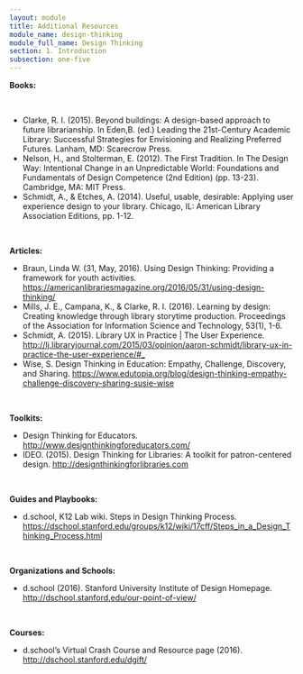 ```yaml
---
layout: module
title: Additional Resources
module_name: design-thinking
module_full_name: Design Thinking
section: 1. Introduction
subsection: one-five
---
```


<p><b>Books:</b></p>
<br>
<ul>
  <li>Clarke, R. I. (2015). Beyond buildings: A design-based approach to future librarianship. In Eden,B. (ed.) Leading the 21st-Century Academic Library: Successful Strategies for Envisioning and Realizing Preferred Futures. Lanham, MD: Scarecrow Press.</li>

<li>Nelson, H., and Stolterman, E. (2012). The First Tradition. In The Design Way: Intentional Change in an Unpredictable World: Foundations and Fundamentals of Design Competence (2nd Edition) (pp. 13-23). Cambridge, MA: MIT Press.</li>

<li>Schmidt, A., & Etches, A. (2014). Useful, usable, desirable: Applying user experience design to your library. Chicago, IL: American Library Association Editions, pp. 1-12.</li>
  </ul>
<br>
<p><b>Articles:</b></p>

<ul>
  <li>Braun, Linda W. (31, May, 2016). Using Design Thinking: Providing a framework for youth activities. <a href="https://americanlibrariesmagazine.org/2016/05/31/using-design-thinking/" target="_blank">https://americanlibrariesmagazine.org/2016/05/31/using-design-thinking/</a></li>

<li>Mills, J. E., Campana, K., & Clarke, R. I. (2016). Learning by design: Creating knowledge through library storytime production. Proceedings of the Association for Information Science and Technology, 53(1), 1-6. </li>

<li>Schmidt, A. (2015). Library UX in Practice | The User Experience. <a href="http://lj.libraryjournal.com/2015/03/opinion/aaron-schmidt/library-ux-in-practice-the-user-experience/#_" target="_blank">http://lj.libraryjournal.com/2015/03/opinion/aaron-schmidt/library-ux-in-practice-the-user-experience/#_</a></li>

<li>Wise, S. Design Thinking in Education: Empathy, Challenge, Discovery, and Sharing. <a href="https://www.edutopia.org/blog/design-thinking-empathy-challenge-discovery-sharing-susie-wise" target="_blank">https://www.edutopia.org/blog/design-thinking-empathy-challenge-discovery-sharing-susie-wise</a></li>
</ul>
<br>
<p><b>Toolkits:</b></p>
<ul>
  <li>Design Thinking for Educators. <a href="http://www.designthinkingforeducators.com/" target="_blank">http://www.designthinkingforeducators.com/</a></li>

<li>IDEO. (2015). Design Thinking for Libraries: A toolkit for patron-centered design. <a href="http://designthinkingforlibraries.com" target="_blank">http://designthinkingforlibraries.com</a></li>
</ul>
<br>
<p><b>Guides and Playbooks:</b></p>
<ul>
  <li>d.school, K12 Lab wiki. Steps in Design Thinking Process. <a href="https://dschool.stanford.edu/groups/k12/wiki/17cff/Steps_in_a_Design_Thinking_Process.html" target="_blank">https://dschool.stanford.edu/groups/k12/wiki/17cff/Steps_in_a_Design_Thinking_Process.html</a></li>
</ul>
<br>
<p><b>Organizations and Schools:</b></p>
<ul>
  <li>d.school (2016). Stanford University Institute of Design Homepage. <a href="http://dschool.stanford.edu/our-point-of-view/" target="_blank">http://dschool.stanford.edu/our-point-of-view/</a></li>
</ul>
<br>
<p><b>Courses:</b></p>
<ul>
  <li>d.school’s Virtual Crash Course and Resource page (2016). <a href="http://dschool.stanford.edu/dgift/" target="_blank">http://dschool.stanford.edu/dgift/</a></li>
</ul>
